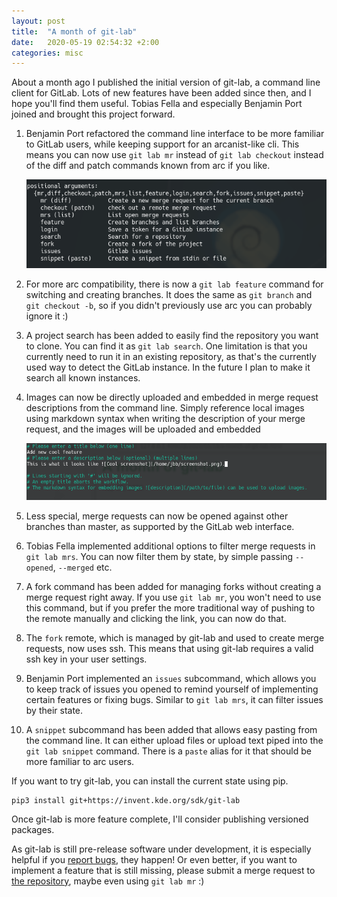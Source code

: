 ```yaml
---
layout: post
title:  "A month of git-lab"
date:   2020-05-19 02:54:32 +2:00
categories: misc
---
```


About a month ago I published the initial version of git-lab, a command line client for GitLab.
Lots of new features have been added since then, and I hope you'll find them useful.
Tobias Fella and especially Benjamin Port joined and brought this project forward.

1. Benjamin Port refactored the command line interface to be more familiar to GitLab users, while keeping support for an arcanist-like cli. This means you can now use `git lab mr` instead of `git lab checkout` instead of the diff and patch commands known from arc if you like.

   ![cli after the latest changes](/img/git-lab-cli.png)

1. For more arc compatibility, there is now a `git lab feature` command for switching and creating branches. It does the same as `git branch` and `git checkout -b`, so if you didn't previously use arc you can probably ignore it :)

1. A project search has been added to easily find the repository you want to clone. You can find it as `git lab search`. One limitation is that you currently need to run it in an existing repository, as that's the currently used way to detect the GitLab instance. In the future I plan to make it search all known instances.

1. Images can now be directly uploaded and embedded in merge request descriptions from the command line. Simply reference local images using markdown syntax when writing the description of your merge request, and the images will be uploaded and embedded

   ![screenshot of git lab with markdown support](/img/git-lab-markdown-support.png)

1. Less special, merge requests can now be opened against other branches than master, as supported by the GitLab web interface.

1. Tobias Fella implemented additional options to filter merge requests in `git lab mrs`. You can now filter them by state, by simple passing `--opened`, `--merged` etc.

1. A fork command has been added for managing forks without creating a merge request right away. If you use `git lab mr`, you won't need to use this command, but if you prefer the more traditional way of pushing to the remote manually and clicking the link, you can now do that.

1. The `fork` remote, which is managed by git-lab and used to create merge requests, now uses ssh. This means that using git-lab requires a valid ssh key in your user settings.

1. Benjamin Port implemented an `issues` subcommand, which allows you to keep track of issues you opened to remind yourself of implementing certain features or fixing bugs. Similar to `git lab mrs`, it can filter issues by their state.

1. A `snippet` subcommand has been added that allows easy pasting from the command line. It can either upload files or upload text piped into the `git lab snippet` command. There is a `paste` alias for it that should be more familiar to arc users.

If you want to try git-lab, you can install the current state using pip.
```
pip3 install git+https://invent.kde.org/sdk/git-lab
```
Once git-lab is more feature complete, I'll consider publishing versioned packages.

As git-lab is still pre-release software under development, it is especially helpful if you [report bugs](https://invent.kde.org/sdk/git-lab/issues), they happen! Or even better, if you want to implement a feature that is still missing, please submit a merge request to [the repository](https://invent.kde.org/sdk/git-lab/), maybe even using `git lab mr` :)
